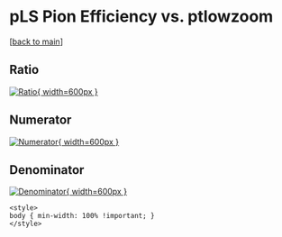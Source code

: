 # pLS Pion Efficiency vs. ptlowzoom

[[back to main](./)]



## Ratio

[![Ratio](../mtv/var/pLS_211_eff_ptlowzoom.png){ width=600px }](../mtv/var/pLS_211_eff_ptlowzoom.pdf)

## Numerator

[![Numerator](../mtv/num/pLS_211_eff_ptlowzoom_num.png){ width=600px }](../mtv/num/pLS_211_eff_ptlowzoom_num.pdf)

## Denominator

[![Denominator](../mtv/den/pLS_211_eff_ptlowzoom_den.png){ width=600px }](../mtv/den/pLS_211_eff_ptlowzoom_den.pdf)


``` {=html}
<style>
body { min-width: 100% !important; }
</style>
```
